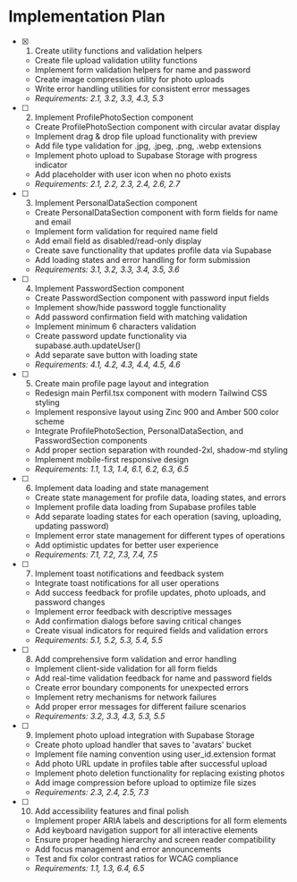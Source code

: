 # Implementation Plan

- [x] 1. Create utility functions and validation helpers





  - Create file upload validation utility functions
  - Implement form validation helpers for name and password
  - Create image compression utility for photo uploads
  - Write error handling utilities for consistent error messages
  - _Requirements: 2.1, 3.2, 3.3, 4.3, 5.3_

- [ ] 2. Implement ProfilePhotoSection component








  - Create ProfilePhotoSection component with circular avatar display
  - Implement drag & drop file upload functionality with preview
  - Add file type validation for .jpg, .jpeg, .png, .webp extensions
  - Implement photo upload to Supabase Storage with progress indicator
  - Add placeholder with user icon when no photo exists
  - _Requirements: 2.1, 2.2, 2.3, 2.4, 2.6, 2.7_

- [ ] 3. Implement PersonalDataSection component
  - Create PersonalDataSection component with form fields for name and email
  - Implement form validation for required name field
  - Add email field as disabled/read-only display
  - Create save functionality that updates profile data via Supabase
  - Add loading states and error handling for form submission
  - _Requirements: 3.1, 3.2, 3.3, 3.4, 3.5, 3.6_

- [ ] 4. Implement PasswordSection component
  - Create PasswordSection component with password input fields
  - Implement show/hide password toggle functionality
  - Add password confirmation field with matching validation
  - Implement minimum 6 characters validation
  - Create password update functionality via supabase.auth.updateUser()
  - Add separate save button with loading state
  - _Requirements: 4.1, 4.2, 4.3, 4.4, 4.5, 4.6_

- [ ] 5. Create main profile page layout and integration
  - Redesign main Perfil.tsx component with modern Tailwind CSS styling
  - Implement responsive layout using Zinc 900 and Amber 500 color scheme
  - Integrate ProfilePhotoSection, PersonalDataSection, and PasswordSection components
  - Add proper section separation with rounded-2xl, shadow-md styling
  - Implement mobile-first responsive design
  - _Requirements: 1.1, 1.3, 1.4, 6.1, 6.2, 6.3, 6.5_

- [ ] 6. Implement data loading and state management
  - Create state management for profile data, loading states, and errors
  - Implement profile data loading from Supabase profiles table
  - Add separate loading states for each operation (saving, uploading, updating password)
  - Implement error state management for different types of operations
  - Add optimistic updates for better user experience
  - _Requirements: 7.1, 7.2, 7.3, 7.4, 7.5_

- [ ] 7. Implement toast notifications and feedback system
  - Integrate toast notifications for all user operations
  - Add success feedback for profile updates, photo uploads, and password changes
  - Implement error feedback with descriptive messages
  - Add confirmation dialogs before saving critical changes
  - Create visual indicators for required fields and validation errors
  - _Requirements: 5.1, 5.2, 5.3, 5.4, 5.5_

- [ ] 8. Add comprehensive form validation and error handling
  - Implement client-side validation for all form fields
  - Add real-time validation feedback for name and password fields
  - Create error boundary components for unexpected errors
  - Implement retry mechanisms for network failures
  - Add proper error messages for different failure scenarios
  - _Requirements: 3.2, 3.3, 4.3, 5.3, 5.5_

- [ ] 9. Implement photo upload integration with Supabase Storage
  - Create photo upload handler that saves to 'avatars' bucket
  - Implement file naming convention using user_id.extension format
  - Add photo URL update in profiles table after successful upload
  - Implement photo deletion functionality for replacing existing photos
  - Add image compression before upload to optimize file sizes
  - _Requirements: 2.3, 2.4, 2.5, 7.3_

- [ ] 10. Add accessibility features and final polish
  - Implement proper ARIA labels and descriptions for all form elements
  - Add keyboard navigation support for all interactive elements
  - Ensure proper heading hierarchy and screen reader compatibility
  - Add focus management and error announcements
  - Test and fix color contrast ratios for WCAG compliance
  - _Requirements: 1.1, 1.3, 6.4, 6.5_